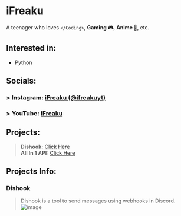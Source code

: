 # iFreaku
A teenager who loves `</Coding>`, **Gaming 🎮**, **Anime 🙌**, etc.
## Interested in:
- Python 
## Socials:
### > **Instagram:** [iFreaku (@ifreakuyt)](https://www.instagram.com/ifreakuyt/)<br>
### > **YouTube:** [iFreaku](https://www.youtube.com/channel/UCcIuJXUhGSWCbFKL3zDme3Q)
## Projects:
> **Dishook:** [Click Here](https://dishook.glique.repl.co/)<br>
> **All In 1 API:** [Click Here](https://allin1-api.glique.repl.co/)
## Projects Info:
### Dishook
> Dishook is a tool to send messages using webhooks in Discord.
![image](https://media.discordapp.net/attachments/937321259254034522/947034669218684978/unknown.png)


